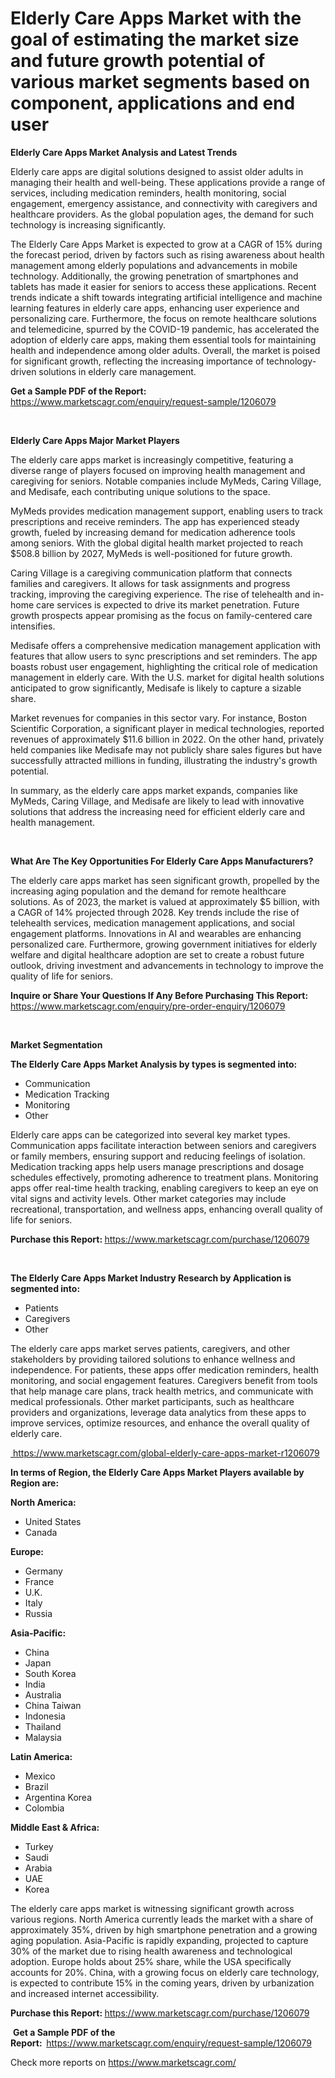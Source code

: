 <p><h1>Elderly Care Apps Market with the goal of estimating the market size and future growth potential of various market segments based on component, applications and end user</h1></p><p><strong>Elderly Care Apps Market Analysis and Latest Trends</strong></p>
<p><p>Elderly care apps are digital solutions designed to assist older adults in managing their health and well-being. These applications provide a range of services, including medication reminders, health monitoring, social engagement, emergency assistance, and connectivity with caregivers and healthcare providers. As the global population ages, the demand for such technology is increasing significantly.</p><p>The Elderly Care Apps Market is expected to grow at a CAGR of 15% during the forecast period, driven by factors such as rising awareness about health management among elderly populations and advancements in mobile technology. Additionally, the growing penetration of smartphones and tablets has made it easier for seniors to access these applications. Recent trends indicate a shift towards integrating artificial intelligence and machine learning features in elderly care apps, enhancing user experience and personalizing care. Furthermore, the focus on remote healthcare solutions and telemedicine, spurred by the COVID-19 pandemic, has accelerated the adoption of elderly care apps, making them essential tools for maintaining health and independence among older adults. Overall, the market is poised for significant growth, reflecting the increasing importance of technology-driven solutions in elderly care management.</p></p>
<p><strong>Get a Sample PDF of the Report:&nbsp;</strong> <a href="https://www.marketscagr.com/enquiry/request-sample/1206079?utm_campaign=3127&utm_medium=2&utm_source=Github&utm_content=ia&utm_term=09032025&utm_id=elderly-care-apps">https://www.marketscagr.com/enquiry/request-sample/1206079</a></p>
<p>&nbsp;</p>
<p><strong>Elderly Care Apps Major Market Players</strong></p>
<p><p>The elderly care apps market is increasingly competitive, featuring a diverse range of players focused on improving health management and caregiving for seniors. Notable companies include MyMeds, Caring Village, and Medisafe, each contributing unique solutions to the space.</p><p>MyMeds provides medication management support, enabling users to track prescriptions and receive reminders. The app has experienced steady growth, fueled by increasing demand for medication adherence tools among seniors. With the global digital health market projected to reach $508.8 billion by 2027, MyMeds is well-positioned for future growth.</p><p>Caring Village is a caregiving communication platform that connects families and caregivers. It allows for task assignments and progress tracking, improving the caregiving experience. The rise of telehealth and in-home care services is expected to drive its market penetration. Future growth prospects appear promising as the focus on family-centered care intensifies.</p><p>Medisafe offers a comprehensive medication management application with features that allow users to sync prescriptions and set reminders. The app boasts robust user engagement, highlighting the critical role of medication management in elderly care. With the U.S. market for digital health solutions anticipated to grow significantly, Medisafe is likely to capture a sizable share.</p><p>Market revenues for companies in this sector vary. For instance, Boston Scientific Corporation, a significant player in medical technologies, reported revenues of approximately $11.6 billion in 2022. On the other hand, privately held companies like Medisafe may not publicly share sales figures but have successfully attracted millions in funding, illustrating the industry's growth potential.</p><p>In summary, as the elderly care apps market expands, companies like MyMeds, Caring Village, and Medisafe are likely to lead with innovative solutions that address the increasing need for efficient elderly care and health management.</p></p>
<p>&nbsp;</p>
<p><strong>What Are The Key Opportunities For Elderly Care Apps Manufacturers?</strong></p>
<p><p>The elderly care apps market has seen significant growth, propelled by the increasing aging population and the demand for remote healthcare solutions. As of 2023, the market is valued at approximately $5 billion, with a CAGR of 14% projected through 2028. Key trends include the rise of telehealth services, medication management applications, and social engagement platforms. Innovations in AI and wearables are enhancing personalized care. Furthermore, growing government initiatives for elderly welfare and digital healthcare adoption are set to create a robust future outlook, driving investment and advancements in technology to improve the quality of life for seniors.</p></p>
<p><strong>Inquire or Share Your Questions If Any Before Purchasing This Report:</strong> <a href="https://www.marketscagr.com/enquiry/pre-order-enquiry/1206079?utm_campaign=3127&utm_medium=2&utm_source=Github&utm_content=ia&utm_term=09032025&utm_id=elderly-care-apps">https://www.marketscagr.com/enquiry/pre-order-enquiry/1206079</a></p>
<p>&nbsp;</p>
<p><strong>Market Segmentation</strong></p>
<p><strong>The Elderly Care Apps Market Analysis by types is segmented into:</strong></p>
<p><ul><li>Communication</li><li>Medication Tracking</li><li>Monitoring</li><li>Other</li></ul></p>
<p><p>Elderly care apps can be categorized into several key market types. Communication apps facilitate interaction between seniors and caregivers or family members, ensuring support and reducing feelings of isolation. Medication tracking apps help users manage prescriptions and dosage schedules effectively, promoting adherence to treatment plans. Monitoring apps offer real-time health tracking, enabling caregivers to keep an eye on vital signs and activity levels. Other market categories may include recreational, transportation, and wellness apps, enhancing overall quality of life for seniors.</p></p>
<p><strong>Purchase this Report:&nbsp;</strong><a href="https://www.marketscagr.com/purchase/1206079?utm_campaign=3127&utm_medium=2&utm_source=Github&utm_content=ia&utm_term=09032025&utm_id=elderly-care-apps">https://www.marketscagr.com/purchase/1206079</a></p>
<p>&nbsp;</p>
<p><strong>The Elderly Care Apps Market Industry Research by Application is segmented into:</strong></p>
<p><ul><li>Patients</li><li>Caregivers</li><li>Other</li></ul></p>
<p><p>The elderly care apps market serves patients, caregivers, and other stakeholders by providing tailored solutions to enhance wellness and independence. For patients, these apps offer medication reminders, health monitoring, and social engagement features. Caregivers benefit from tools that help manage care plans, track health metrics, and communicate with medical professionals. Other market participants, such as healthcare providers and organizations, leverage data analytics from these apps to improve services, optimize resources, and enhance the overall quality of elderly care.</p></p>
<p><a href="https://www.marketscagr.com/global-elderly-care-apps-market-r1206079?utm_campaign=3127&utm_medium=2&utm_source=Github&utm_content=ia&utm_term=09032025&utm_id=elderly-care-apps">&nbsp;https://www.marketscagr.com/global-elderly-care-apps-market-r1206079</a></p>
<p><strong>In terms of Region, the Elderly Care Apps Market Players available by Region are:</strong></p>
<p>
    <p> <strong> North America: </strong>
        <ul>
            <li>United States</li>
            <li>Canada</li>
        </ul>
        </p> 
    <p> <strong> Europe: </strong>
        <ul>
            <li>Germany</li>
            <li>France</li>
            <li>U.K.</li>
            <li>Italy</li>
            <li>Russia</li>
        </ul>
        </p> 
    <p> <strong> Asia-Pacific: </strong>
        <ul>
            <li>China</li>
            <li>Japan</li>
            <li>South Korea</li>
            <li>India</li>
            <li>Australia</li>
            <li>China Taiwan</li>
            <li>Indonesia</li>
            <li>Thailand</li>
            <li>Malaysia</li>
        </ul>
        </p> 
    <p> <strong> Latin America: </strong>
        <ul>
            <li>Mexico</li>
            <li>Brazil</li>
            <li>Argentina Korea</li>
            <li>Colombia</li>
        </ul>
        </p> 
    <p> <strong> Middle East & Africa: </strong>
        <ul>
            <li>Turkey</li>
            <li>Saudi</li>
            <li>Arabia</li>
            <li>UAE</li>
            <li>Korea</li>
        </ul>
    </p>
    </p>
<p><p>The elderly care apps market is witnessing significant growth across various regions. North America currently leads the market with a share of approximately 35%, driven by high smartphone penetration and a growing aging population. Asia-Pacific is rapidly expanding, projected to capture 30% of the market due to rising health awareness and technological adoption. Europe holds about 25% share, while the USA specifically accounts for 20%. China, with a growing focus on elderly care technology, is expected to contribute 15% in the coming years, driven by urbanization and increased internet accessibility.</p></p>
<p><strong>Purchase this Report: </strong><a href="https://www.marketscagr.com/purchase/1206079?utm_campaign=3127&utm_medium=2&utm_source=Github&utm_content=ia&utm_term=09032025&utm_id=elderly-care-apps">https://www.marketscagr.com/purchase/1206079</a></p>
<p>&nbsp;<strong>Get a Sample PDF of the Report:&nbsp;&nbsp;</strong><a href="https://www.marketscagr.com/enquiry/request-sample/1206079?utm_campaign=3127&utm_medium=2&utm_source=Github&utm_content=ia&utm_term=09032025&utm_id=elderly-care-apps">https://www.marketscagr.com/enquiry/request-sample/1206079</a></p>
<p><strong></strong></p>
<p>Check more reports on <a href="https://www.marketscagr.com/?utm_campaign=3127&utm_medium=2&utm_source=Github&utm_content=ia&utm_term=09032025&utm_id=elderly-care-apps">https://www.marketscagr.com/</a></p>